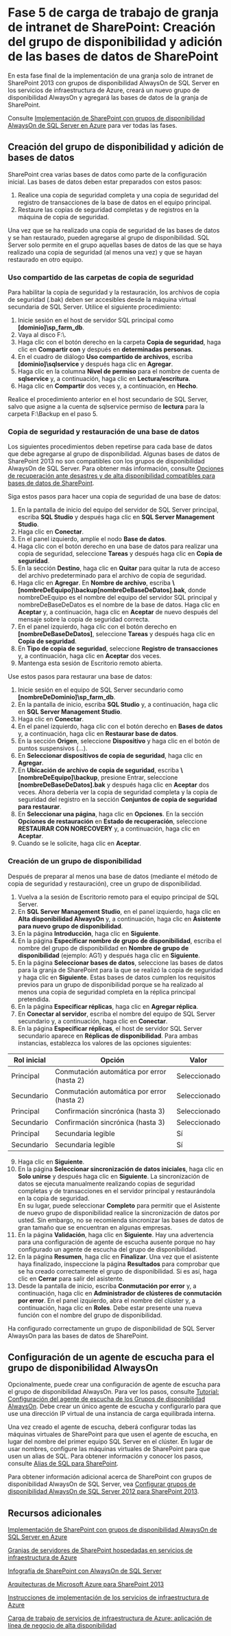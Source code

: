 <properties
	pageTitle="Fase 5 de carga de trabajo de granja de intranet de SharePoint: Creación del grupo de disponibilidad y adición de las bases de datos de SharePoint."
	description="En esta fase final de la implementación de una granja solo de intranet de SharePoint 2013, creará un grupo de disponibilidad y agregará las bases de datos de SharePoint a él."
	documentationCenter=""
	services="virtual-machines"
	authors="JoeDavies-MSFT"
	manager="timlt"
	editor=""
	tags="azure-service-management"/>

<tags
	ms.service="virtual-machines"
	ms.workload="infrastructure-services"
	ms.tgt_pltfrm="na"
	ms.devlang="na"
	ms.topic="article"
	ms.date="07/21/2015"
	ms.author="josephd"/>

# Fase 5 de carga de trabajo de granja de intranet de SharePoint: Creación del grupo de disponibilidad y adición de las bases de datos de SharePoint

En esta fase final de la implementación de una granja solo de intranet de SharePoint 2013 con grupos de disponibilidad AlwaysOn de SQL Server en los servicios de infraestructura de Azure, creará un nuevo grupo de disponibilidad AlwaysOn y agregará las bases de datos de la granja de SharePoint.

Consulte [Implementación de SharePoint con grupos de disponibilidad AlwaysOn de SQL Server en Azure](virtual-machines-workload-intranet-sharepoint-overview.md) para ver todas las fases.

## Creación del grupo de disponibilidad y adición de bases de datos

SharePoint crea varias bases de datos como parte de la configuración inicial. Las bases de datos deben estar preparados con estos pasos:

1.	Realice una copia de seguridad completa y una copia de seguridad del registro de transacciones de la base de datos en el equipo principal.
2.	Restaure las copias de seguridad completas y de registros en la máquina de copia de seguridad.

Una vez que se ha realizado una copia de seguridad de las bases de datos y se han restaurado, pueden agregarse al grupo de disponibilidad. SQL Server solo permite en el grupo aquellas bases de datos de las que se haya realizado una copia de seguridad (al menos una vez) y que se hayan restaurado en otro equipo.

### Uso compartido de las carpetas de copia de seguridad

Para habilitar la copia de seguridad y la restauración, los archivos de copia de seguridad (.bak) deben ser accesibles desde la máquina virtual secundaria de SQL Server. Utilice el siguiente procedimiento:

1.	Inicie sesión en el host de servidor SQL principal como **[dominio]\\sp\_farm\_db**.
2.	Vaya al disco F:\\.
3.	Haga clic con el botón derecho en la carpeta **Copia de seguridad**, haga clic en **Compartir con** y después en **determinadas personas**.
4.	En el cuadro de diálogo **Uso compartido de archivos**, escriba **[dominio]\\sqlservice** y después haga clic en **Agregar**.
5.	Haga clic en la columna **Nivel de permiso** para el nombre de cuenta de **sqlservice** y, a continuación, haga clic en **Lectura/escritura**.
6.	Haga clic en **Compartir** dos veces y, a continuación, en **Hecho**.

Realice el procedimiento anterior en el host secundario de SQL Server, salvo que asigne a la cuenta de sqlservice permiso de **lectura** para la carpeta F:\\Backup en el paso 5.

### Copia de seguridad y restauración de una base de datos

Los siguientes procedimientos deben repetirse para cada base de datos que debe agregarse al grupo de disponibilidad. Algunas bases de datos de SharePoint 2013 no son compatibles con los grupos de disponibilidad AlwaysOn de SQL Server. Para obtener más información, consulte [Opciones de recuperación ante desastres y de alta disponibilidad compatibles para bases de datos de SharePoint](http://technet.microsoft.com/library/jj841106.aspx).

Siga estos pasos para hacer una copia de seguridad de una base de datos:

1.	En la pantalla de inicio del equipo del servidor de SQL Server principal, escriba **SQL Studio** y después haga clic en **SQL Server Management Studio**.
2.	Haga clic en **Conectar**.
3.	En el panel izquierdo, amplíe el nodo **Base de datos**.
4.	Haga clic con el botón derecho en una base de datos para realizar una copia de seguridad, seleccione **Tareas** y después haga clic en **Copia de seguridad**.
5.	En la sección **Destino**, haga clic en **Quitar** para quitar la ruta de acceso del archivo predeterminado para el archivo de copia de seguridad.
6.	Haga clic en **Agregar**. En **Nombre de archivo**, escriba **\\[nombreDeEquipo]\\backup[nombreDeBaseDeDatos].bak**, donde nombreDeEquipo es el nombre del equipo del servidor SQL principal y nombreDeBaseDeDatos es el nombre de la base de datos. Haga clic en **Aceptar** y, a continuación, haga clic en **Aceptar** de nuevo después del mensaje sobre la copia de seguridad correcta.
7.	En el panel izquierdo, haga clic con el botón derecho en **[nombreDeBaseDeDatos]**, seleccione **Tareas** y después haga clic en **Copia de seguridad**.
8.	En **Tipo de copia de seguridad**, seleccione **Registro de transacciones** y, a continuación, haga clic en **Aceptar** dos veces.
9.	Mantenga esta sesión de Escritorio remoto abierta.

Use estos pasos para restaurar una base de datos:

1.	Inicie sesión en el equipo de SQL Server secundario como **[nombreDeDominio]\\sp\_farm\_db**.
2.	En la pantalla de inicio, escriba **SQL Studio** y, a continuación, haga clic en **SQL Server Management Studio**.
3.	Haga clic en **Conectar**.
4.	En el panel izquierdo, haga clic con el botón derecho en **Bases de datos** y, a continuación, haga clic en **Restaurar base de datos**.
5.	En la sección **Origen**, seleccione **Dispositivo** y haga clic en el botón de puntos suspensivos (...).
6.	En **Seleccionar dispositivos de copia de seguridad**, haga clic en **Agregar**.
7.	En **Ubicación de archivo de copia de seguridad**, escriba **\\[nombreDeEquipo]\\backup**, presione Entrar, seleccione **[nombreDeBaseDeDatos].bak** y después haga clic en **Aceptar** dos veces. Ahora debería ver la copia de seguridad completa y la copia de seguridad del registro en la sección **Conjuntos de copia de seguridad para restaurar**.
8.	En **Seleccionar una página**, haga clic en **Opciones**. En la sección **Opciones de restauración** en **Estado de recuperación**, seleccione **RESTAURAR CON NORECOVERY** y, a continuación, haga clic en **Aceptar**.
9.	Cuando se le solicite, haga clic en **Aceptar**.

### Creación de un grupo de disponibilidad

Después de preparar al menos una base de datos (mediante el método de copia de seguridad y restauración), cree un grupo de disponibilidad.

1.	Vuelva a la sesión de Escritorio remoto para el equipo principal de SQL Server.
2.	En **SQL Server Management Studio**, en el panel izquierdo, haga clic en **Alta disponibilidad AlwaysOn** y, a continuación, haga clic en **Asistente para nuevo grupo de disponibilidad**.
3.	En la página **Introducción**, haga clic en **Siguiente**.
4.	En la página **Especificar nombre de grupo de disponibilidad**, escriba el nombre del grupo de disponibilidad en **Nombre de grupo de disponibilidad** (ejemplo: AG1) y después haga clic en **Siguiente**.
5.	En la página **Seleccionar bases de datos**, seleccione las bases de datos para la granja de SharePoint para la que se realizó la copia de seguridad y haga clic en **Siguiente**. Estas bases de datos cumplen los requisitos previos para un grupo de disponibilidad porque se ha realizado al menos una copia de seguridad completa en la réplica principal pretendida.
6.	En la página **Especificar réplicas**, haga clic en **Agregar réplica**.
7.	En **Conectar al servidor**, escriba el nombre del equipo de SQL Server secundario y, a continuación, haga clic en **Conectar**.
8.	En la página **Especificar réplicas**, el host de servidor SQL Server secundario aparece en **Réplicas de disponibilidad**. Para ambas instancias, establezca los valores de las opciones siguientes:

Rol inicial | Opción | Valor
--- | --- | ---
Principal | Conmutación automática por error (hasta 2) | Seleccionado
Secundario | Conmutación automática por error (hasta 2) | Seleccionado
Principal | Confirmación sincrónica (hasta 3) | Seleccionado
Secundario | Confirmación sincrónica (hasta 3) | Seleccionado
Principal | Secundaria legible | Sí
Secundario | Secundaria legible | Sí

9.	Haga clic en **Siguiente**.  
10.	En la página **Seleccionar sincronización de datos iniciales**, haga clic en **Solo unirse** y después haga clic en **Siguiente**. La sincronización de datos se ejecuta manualmente realizando copias de seguridad completas y de transacciones en el servidor principal y restaurándola en la copia de seguridad.  
En su lugar, puede seleccionar **Completo** para permitir que el Asistente de nuevo grupo de disponibilidad realice la sincronización de datos por usted. Sin embargo, no se recomienda sincronizar las bases de datos de gran tamaño que se encuentran en algunas empresas.  
11.	En la página **Validación**, haga clic en **Siguiente**. Hay una advertencia para una configuración de agente de escucha ausente porque no hay configurado un agente de escucha del grupo de disponibilidad.
12.	En la página **Resumen**, haga clic en **Finalizar**. Una vez que el asistente haya finalizado, inspeccione la página **Resultados** para comprobar que se ha creado correctamente el grupo de disponibilidad. Si es así, haga clic en **Cerrar** para salir del asistente.
13.	Desde la pantalla de inicio, escriba **Conmutación por error** y, a continuación, haga clic en **Administrador de clústeres de conmutación por error**. En el panel izquierdo, abra el nombre del clúster y, a continuación, haga clic en **Roles**. Debe estar presente una nueva función con el nombre del grupo de disponibilidad.  

Ha configurado correctamente un grupo de disponibilidad de SQL Server AlwaysOn para las bases de datos de SharePoint.

## Configuración de un agente de escucha para el grupo de disponibilidad AlwaysOn

Opcionalmente, puede crear una configuración de agente de escucha para el grupo de disponibilidad AlwaysOn. Para ver los pasos, consulte [Tutorial: Configuración del agente de escucha de los Grupos de disponibilidad AlwaysOn](https://msdn.microsoft.com/library/dn425027.aspx). Debe crear un único agente de escucha y configurarlo para que use una dirección IP virtual de una instancia de carga equilibrada interna.

Una vez creado el agente de escucha, deberá configurar todas las máquinas virtuales de SharePoint para que usen el agente de escucha, en lugar del nombre del primer equipo SQL Server en el clúster. En lugar de usar nombres, configure las máquinas virtuales de SharePoint para que usen un alias de SQL. Para obtener información y conocer los pasos, consulte [Alias de SQL para SharePoint](http://blogs.msdn.com/b/priyo/archive/2013/09/13/sql-alias-for-sharepoint.aspx).

Para obtener información adicional acerca de SharePoint con grupos de disponibilidad AlwaysOn de SQL Server, vea [Configurar grupos de disponibilidad AlwaysOn de SQL Server 2012 para SharePoint 2013](https://technet.microsoft.com/library/jj715261.aspx).


## Recursos adicionales

[Implementación de SharePoint con grupos de disponibilidad AlwaysOn de SQL Server en Azure](virtual-machines-workload-intranet-sharepoint-overview.md)

[Granjas de servidores de SharePoint hospedadas en servicios de infraestructura de Azure](virtual-machines-sharepoint-infrastructure-services.md)

[Infografía de SharePoint con AlwaysOn de SQL Server](http://go.microsoft.com/fwlink/?LinkId=394788)

[Arquitecturas de Microsoft Azure para SharePoint 2013](https://technet.microsoft.com/library/dn635309.aspx)

[Instrucciones de implementación de los servicios de infraestructura de Azure](virtual-machines-infrastructure-services-implementation-guidelines.md)

[Carga de trabajo de servicios de infraestructura de Azure: aplicación de línea de negocio de alta disponibilidad](virtual-machines-workload-high-availability-lob-application.md)

<!---HONumber=August15_HO8-->